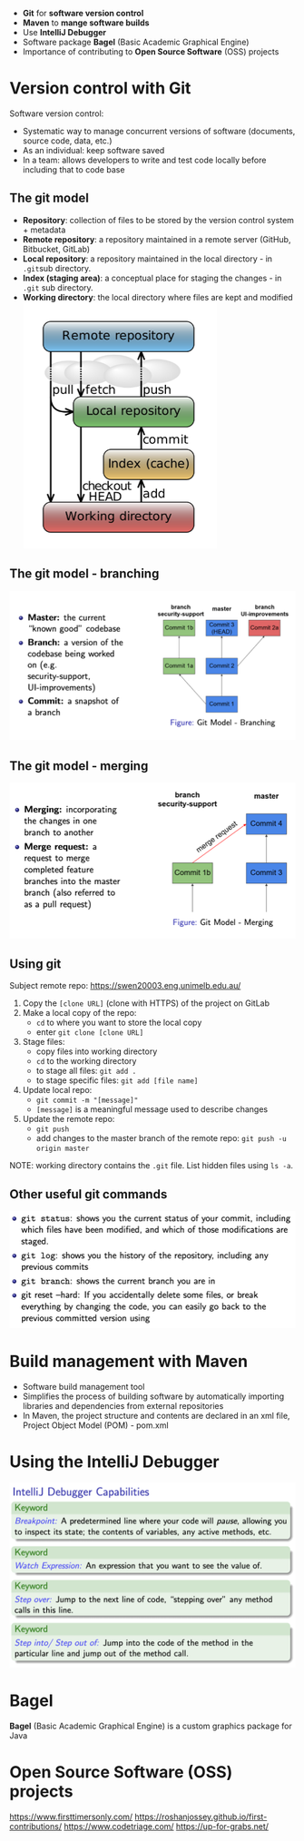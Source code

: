 - **Git** for **software version control**
- **Maven** to **mange software builds**
- Use **IntelliJ Debugger**
- Software package **Bagel** (Basic Academic Graphical Engine)
- Importance of contributing to **Open Source Software** (OSS) projects  
# Version control with Git
Software version control:
- Systematic way to manage concurrent versions of software (documents, source code, data, etc.)
- As an individual: keep software saved
- In a team: allows developers to write and test code locally before including that to code base
## The git model
- **Repository**: collection of files to be stored by the version control system + metadata
- **Remote repository**: a repository maintained in a remote server (GitHub, Bitbucket, GitLab)
- **Local repository**: a repository maintained in the local directory -  in `.git`sub directory.
- **Index (staging area)**: a conceptual place for staging the changes - in `.git` sub directory.
- **Working directory**: the local directory  where files are kept and modified
![center|](attachments/Screenshot%202024-08-06%20at%2014.30.17.png)
## The git model - branching
![Screenshot 2024-08-06 at 23.27.54](attachments/Screenshot%202024-08-06%20at%2023.27.54.png)
## The git model - merging
![Screenshot 2024-08-06 at 23.28.14](attachments/Screenshot%202024-08-06%20at%2023.28.14.png)
## Using git
Subject remote repo: https://swen20003.eng.unimelb.edu.au/

1. Copy the `[clone URL]` (clone with HTTPS) of the project on GitLab
2. Make a local copy of the repo:
	- `cd` to where you want to store the local copy
	- enter `git clone [clone URL]`
3. Stage files:
	- copy files into working directory
	- `cd` to the working directory
	- to stage all files: `git add .`
	- to stage specific files: `git add [file name]`
4. Update local repo:
	- `git commit -m "[message]"`
	- `[message]` is a meaningful message used to describe changes
5. Update the remote repo:
	- `git push`
	- add changes to the master branch of the remote repo: `git push -u origin master`

NOTE: working directory contains the `.git` file. List hidden files using `ls -a`.
## Other useful git commands
![Screenshot 2024-08-07 at 00.19.38](attachments/Screenshot%202024-08-07%20at%2000.19.38.png)
# Build management with Maven
- Software build management tool
- Simplifies the process of building software by automatically importing libraries and dependencies from external repositories
- In Maven, the project structure and contents are declared in an xml file, Project Object Model (POM) - pom.xml

# Using the IntelliJ Debugger
![Screenshot 2024-08-08 at 22.50.34](attachments/Screenshot%202024-08-08%20at%2022.50.34.png)
# Bagel
**Bagel** (Basic Academic Graphical Engine) is a custom graphics package for Java
# Open Source Software (OSS) projects
https://www.firsttimersonly.com/
https://roshanjossey.github.io/first-contributions/
https://www.codetriage.com/
https://up-for-grabs.net/





